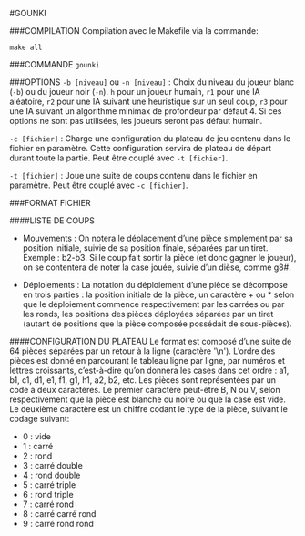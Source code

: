 #GOUNKI

###COMPILATION
Compilation avec le Makefile via la commande:

`make all`

###COMMANDE
`gounki`

###OPTIONS
`-b [niveau]` ou `-n [niveau]` : Choix du niveau du joueur blanc (`-b`) ou du joueur noir (`-n`). `h` pour un joueur humain, `r1` pour une IA aléatoire, `r2` pour une IA suivant une heuristique sur un seul coup, `r3` pour une IA suivant un algorithme minimax de profondeur par défaut 4. Si ces options ne sont pas utilisées, les joueurs seront pas défaut humain.

`-c [fichier]` : Charge une configuration du plateau de jeu contenu dans le fichier en paramètre. Cette configuration servira de plateau de départ durant toute la partie. Peut être couplé avec `-t [fichier]`.

`-t [fichier]` : Joue une suite de coups contenu dans le fichier en paramètre. Peut être couplé avec `-c [fichier]`.

###FORMAT FICHIER

####LISTE DE COUPS
- Mouvements : On notera le déplacement d’une pièce simplement par sa position initiale, suivie de sa position finale, séparées par un tiret. Exemple : b2-b3. Si le coup fait sortir la pièce (et donc gagner le joueur), on se contentera de noter la case jouée, suivie d’un dièse, comme g8#.

- Déploiements : La notation du déploiement d’une pièce se décompose en trois parties : la position initiale de la pièce, un caractère + ou * selon que le déploiement commence respectivement par les carrées ou par les ronds, les positions des pièces déployées séparées par un tiret (autant de positions que la pièce composée possédait de sous-pièces).

####CONFIGURATION DU PLATEAU
Le format est composé d’une suite de 64 pièces séparées par un retour à la ligne (caractère '\n'). L’ordre des pièces est donné en parcourant le tableau ligne par ligne, par numéros et lettres croissants, c’est-à-dire qu’on donnera les cases dans cet ordre : a1, b1, c1, d1, e1, f1, g1, h1, a2, b2, etc. Les pièces sont représentées par un code à deux caractères. Le premier caractère peut-être B, N ou V, selon respectivement que la pièce est blanche ou noire ou que la case est vide. Le deuxième caractère est un chiffre codant le type de la pièce, suivant le
codage suivant:
- 0 : vide
- 1 : carré
- 2 : rond
- 3 : carré double
- 4 : rond double
- 5 : carré triple
- 6 : rond triple
- 7 : carré rond
- 8 : carré carré rond
- 9 : carré rond rond
